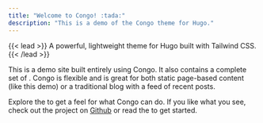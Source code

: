 ```yaml
---
title: "Welcome to Congo! :tada:"
description: "This is a demo of the Congo theme for Hugo."
---
```


{{< lead >}}
A powerful, lightweight theme for Hugo built with Tailwind CSS.
{{< /lead >}}

This is a demo site built entirely using Congo. It also contains a complete set of . Congo is flexible and is great for both static page-based content (like this demo) or a traditional blog with a feed of recent posts.


Explore the to get a feel for what Congo can do. If you like what you see, check out the project on [Github](https://github.com/jpanther/congo) or read the  to get started.
